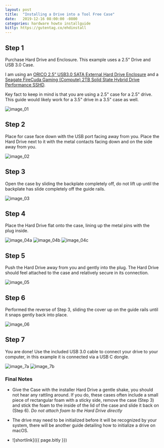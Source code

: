 ```yaml
---
layout: post
title:  "Installing a Drive into a Tool Free Case"
date:   2019-12-16 08:00:00 -0800
categories: hardware howto installguide
bitly: https://gutentag.co/ehdinstall
---
```

## Step 1
Purchase Hard Drive and Enclosure.  This example uses a 2.5" Drive and USB 3.0 Case.

I am using an [ORICO 2.5” USB3.0 SATA External Hard Drive Enclosure](https://www.amazon.com/dp/B00B0RD2RA) and a [Seagate FireCuda Gaming (Compute) 2TB Solid State Hybrid Drive Performance SSHD](https://www.amazon.com/dp/B00B0RD2RA).

Key fact to keep in mind is that you are using a 2.5" case for a 2.5" drive.  This guide would likely work for a 3.5" drive in a 3.5" case as well.

![image_01](https://i.imgur.com/cTq4kHD.jpg)

## Step 2
Place for case face down with the USB port facing away from you. Place the Hard Drive next to it with the metal contacts facing down and on the side away from you.

![image_02](https://i.imgur.com/JRQaz5w.jpg)

## Step 3
Open the case by sliding the backplate completely off, do not lift up until the backplate has slide completely off the guide rails.

![image_03](https://i.imgur.com/1diXH3k.jpg)

## Step 4
Place the Hard Drive flat onto the case, lining up the metal pins with the plug inside.

![image_04a](https://i.imgur.com/JkXMx0X.jpg)
![image_04b](https://i.imgur.com/B7PM6T5.jpg)
![image_04c](https://i.imgur.com/kWfrr0M.jpg)

## Step 5
Push the Hard Drive away from you and gently  into the plug. The Hard Drive should feel attached to the case and relatively secure in its connection.

![image_05](https://i.imgur.com/rMQYhGh.jpg)

## Step 6
Performed the reverse of Step 3, sliding the cover up on the guide rails until it snaps gently back into place.

![image_06](https://i.imgur.com/tCZvphF.jpg)

## Step 7
You are done! Use the included USB 3.0 cable to connect your drive to your computer, in this example it is connected via a USB C dongle.

![image_7a](https://i.imgur.com/5mDzhDp.jpg)
![image_7b](https://i.imgur.com/ulVRrqU.jpg)

### Final Notes
- Give the Case with the installer Hard Drive a gentle shake, you should not hear any rattling around.  If you do, these cases often include a small piece of rectangular foam with a sticky side, remove the case (Step 3) and stick the foam to the inside of the lid of the case and slide it back on (Step 6). *Do not attach foam to the Hard Drive directly*

- The drive may need to be initialized before it will be recognized by your system, there will be another guide detailing how to initialize a drive on macOS.

- ![shortlink]({{ page.bitly }})